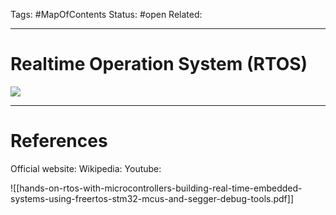 Tags: #MapOfContents 
Status: #open
Related: 

---
# Realtime Operation System (RTOS)

![](https://www.youtube.com/watch?v=TEq3-p0GWGI&list=PLPW8O6W-1chyrd_Msnn4LD6LBs2slJITs)








---
# References
Official website:
Wikipedia:
Youtube:

![[hands-on-rtos-with-microcontrollers-building-real-time-embedded-systems-using-freertos-stm32-mcus-and-segger-debug-tools.pdf]]
